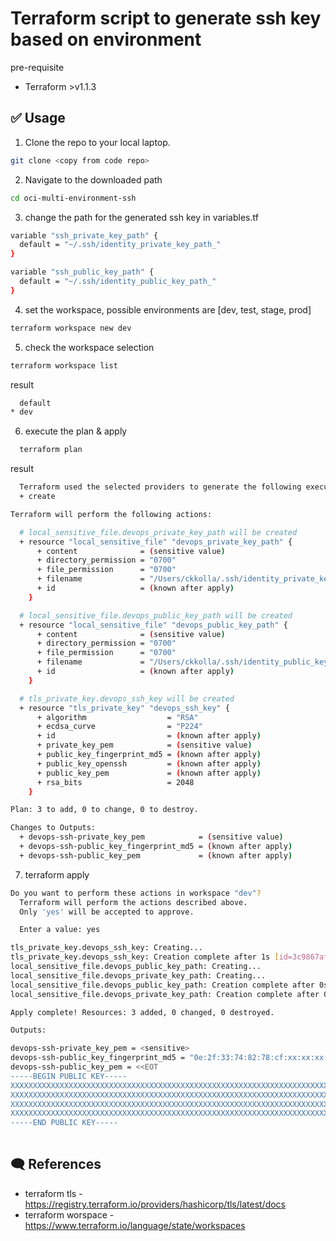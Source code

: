 # Terraform script to generate ssh key based on environment

pre-requisite

- Terraform >v1.1.3

## ✅ Usage

1. Clone the repo to your local laptop.

```bash
git clone <copy from code repo>
```

2. Navigate to the downloaded path

```bash
cd oci-multi-environment-ssh 
```

3. change the path for the generated ssh key in variables.tf

```bash
variable "ssh_private_key_path" {
  default = "~/.ssh/identity_private_key_path_"
}

variable "ssh_public_key_path" {
  default = "~/.ssh/identity_public_key_path_"
}
```

4. set the workspace, possible environments are [dev, test, stage, prod]

```bash
terraform workspace new dev
```

5. check the workspace selection

```bash
terraform workspace list
```

result

```bash
  default
* dev
```

6. execute the plan & apply

```bash
  terraform plan
```

result

```bash
  Terraform used the selected providers to generate the following execution plan. Resource actions are indicated with the following symbols:
  + create

Terraform will perform the following actions:

  # local_sensitive_file.devops_private_key_path will be created
  + resource "local_sensitive_file" "devops_private_key_path" {
      + content              = (sensitive value)
      + directory_permission = "0700"
      + file_permission      = "0700"
      + filename             = "/Users/ckkolla/.ssh/identity_private_key_path__dev.pem"
      + id                   = (known after apply)
    }

  # local_sensitive_file.devops_public_key_path will be created
  + resource "local_sensitive_file" "devops_public_key_path" {
      + content              = (sensitive value)
      + directory_permission = "0700"
      + file_permission      = "0700"
      + filename             = "/Users/ckkolla/.ssh/identity_public_key_path__dev.pub"
      + id                   = (known after apply)
    }

  # tls_private_key.devops_ssh_key will be created
  + resource "tls_private_key" "devops_ssh_key" {
      + algorithm                  = "RSA"
      + ecdsa_curve                = "P224"
      + id                         = (known after apply)
      + private_key_pem            = (sensitive value)
      + public_key_fingerprint_md5 = (known after apply)
      + public_key_openssh         = (known after apply)
      + public_key_pem             = (known after apply)
      + rsa_bits                   = 2048
    }

Plan: 3 to add, 0 to change, 0 to destroy.

Changes to Outputs:
  + devops-ssh-private_key_pem            = (sensitive value)
  + devops-ssh-public_key_fingerprint_md5 = (known after apply)
  + devops-ssh-public_key_pem             = (known after apply)
```

7. terraform apply

```bash
Do you want to perform these actions in workspace "dev"?
  Terraform will perform the actions described above.
  Only 'yes' will be accepted to approve.

  Enter a value: yes

tls_private_key.devops_ssh_key: Creating...
tls_private_key.devops_ssh_key: Creation complete after 1s [id=3c9867affc4965fac3f3a4bbc4895ebcc7c1ab11]
local_sensitive_file.devops_public_key_path: Creating...
local_sensitive_file.devops_private_key_path: Creating...
local_sensitive_file.devops_public_key_path: Creation complete after 0s [id=f5b7199e7afb05270624053306388c87a6c0df0b]
local_sensitive_file.devops_private_key_path: Creation complete after 0s [id=3d676cb305c963b1485103f1f99e27d34e26291d]

Apply complete! Resources: 3 added, 0 changed, 0 destroyed.

Outputs:

devops-ssh-private_key_pem = <sensitive>
devops-ssh-public_key_fingerprint_md5 = "0e:2f:33:74:82:78:cf:xx:xx:xx:xx:18:0d:81:3c:ad"
devops-ssh-public_key_pem = <<EOT
-----BEGIN PUBLIC KEY-----
XXXXXXXXXXXXXXXXXXXXXXXXXXXXXXXXXXXXXXXXXXXXXXXXXXXXXXXXXXXXXXXXXXXXXXXXXXXXXXXX
XXXXXXXXXXXXXXXXXXXXXXXXXXXXXXXXXXXXXXXXXXXXXXXXXXXXXXXXXXXXXXXXXXXXXXXXXXXXXXXX
XXXXXXXXXXXXXXXXXXXXXXXXXXXXXXXXXXXXXXXXXXXXXXXXXXXXXXXXXXXXXXXXXXXXXXXXXXXXXXXX
XXXXXXXXXXXXXXXXXXXXXXXXXXXXXXXXXXXXXXXXXXXXXXXXXXXXXXXXXXXXXXXXXXXXXXXXXXXXXXXX
-----END PUBLIC KEY-----
 
```

## 🗨️ References

- terraform tls - <https://registry.terraform.io/providers/hashicorp/tls/latest/docs>
- terraform worspace - <https://www.terraform.io/language/state/workspaces>
